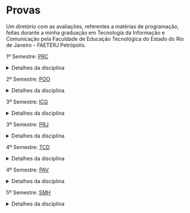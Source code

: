 # Provas

Um diretório com as avaliações, referentes a matérias de programação, feitas durante a minha graduação em Tecnologia da Informação e Comunicação pela Faculdade de Educação Tecnológica do Estado do Rio de Janeiro – FAETERJ Petrópolis.

1º Semestre: [PRC](https://github.com/senhorbento/Avaliacoes_TI/tree/main/PRC)   
<details>
  <summary>Detalhes da disciplina</summary>
  Nome: Programação em C

  Linguagem: C  
</details>

2º Semestre: [POO](https://github.com/senhorbento/Avaliacoes_TI/tree/main/POO)  
<details>
  <summary>Detalhes da disciplina</summary>
  Nome: Programação Orientada a Objetos  

  Linguagem: C++  
</details>

3º Semestre: [ICG](https://github.com/senhorbento/Avaliacoes_TI/tree/main/ICG) 
<details>
  <summary>Detalhes da disciplina</summary>
  Nome: Introdução a Computação Gráfica

  Linguagem: OpenGL em C++
</details>

3º Semestre: [PRJ](https://github.com/senhorbento/Avaliacoes_TI/tree/main/PRJ)  
<details>
  <summary>Detalhes da disciplina</summary>
  Nome: Programação em Java
  
  Linguagem: Java
</details>

4º Semestre: [TCD](https://github.com/senhorbento/Avaliacoes_TI/tree/main/TCD) 
<details>
  <summary>Detalhes da disciplina</summary>
  Nome: Tecnologias de Comunicação de Dados
  
  Linguagem: C
</details> 

4º Semestre: [PAV](https://github.com/mtdecarvalho/AV1-PAV)
<details>
  <summary>Detalhes da disciplina</summary>
  Nome: Programação em Ambiente Visual
  
  Linguagem: C#
</details>
</details> 

5º Semestre: [SMH](https://github.com/senhorbento/SMH)
<details>
  <summary>Detalhes da disciplina</summary>
  Nome: Sistemas Multimídia e Hipermídia
  
  Linguagem: HTML + CSS
</details>
